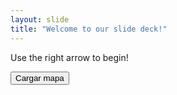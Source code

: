 ```yaml
---
layout: slide
title: "Welcome to our slide deck!"
---
```


Use the right arrow to begin!

<div id='ubicacion'></div>
<script type="text/javascript">
	if (navigator.geolocation) {
		navigator.geolocation.getCurrentPosition(mostrarUbicacion);
	} else {alert("¡Error! Este navegador no soporta la Geolocalización.");}
function mostrarUbicacion(position) {
    var times = position.timestamp;
	var latitud = position.coords.latitude;
	var longitud = position.coords.longitude;
    var altitud = position.coords.altitude;	
	var exactitud = position.coords.accuracy;	
	var div = document.getElementById("ubicacion");
	div.innerHTML = "Timestamp: " + times + "<br>Latitud: " + latitud + "<br>Longitud: " + longitud + "<br>Altura en metros: " + altitud + "<br>Exactitud: " + exactitud;}	
function refrescarUbicacion() {	
	navigator.geolocation.watchPosition(mostrarUbicacion);}	
</script>
<div id="demo"></div>
<div id="mapholder"></div>
<script src="http://maps.google.com/maps/api/js?sensor=false"></script>
<button onclick="cargarmap()">Cargar mapa</button>
<script type="text/javascript">
var x=document.getElementById("demo");
function cargarmap(){
navigator.geolocation.getCurrentPosition(showPosition,showError);
function showPosition(position)
  {
  lat=position.coords.latitude;
  lon=position.coords.longitude;
  latlon=new google.maps.LatLng(lat, lon)
  mapholder=document.getElementById('mapholder')
  mapholder.style.height='250px';
  mapholder.style.width='500px';
  var myOptions={
  center:latlon,zoom:10,
  mapTypeId:google.maps.MapTypeId.ROADMAP,
  mapTypeControl:false,
  navigationControlOptions:{style:google.maps.NavigationControlStyle.SMALL}
  };
  var map=new google.maps.Map(document.getElementById("mapholder"),myOptions);
  var marker=new google.maps.Marker({position:latlon,map:map,title:"You are here!"});
  }
function showError(error)
  {
  switch(error.code) 
    {
    case error.PERMISSION_DENIED:
      x.innerHTML="Denegada la peticion de Geolocalización en el navegador."
      break;
    case error.POSITION_UNAVAILABLE:
      x.innerHTML="La información de la localización no esta disponible."
      break;
    case error.TIMEOUT:
      x.innerHTML="El tiempo de petición ha expirado."
      break;
    case error.UNKNOWN_ERROR:
      x.innerHTML="Ha ocurrido un error desconocido."
      break;
    }
  }}
</script>    
